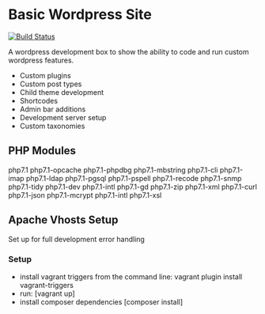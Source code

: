 # Basic Wordpress Site
[![Build Status](https://travis-ci.org/dreboard/wp_site.svg?branch=master)](https://travis-ci.org/dreboard/wp_site)

A wordpress development box to show the ability to code and run custom wordpress features.

- Custom plugins
- Custom post types
- Child theme development
- Shortcodes
- Admin bar additions
- Development server setup
- Custom taxonomies


## PHP Modules

php7.1 php7.1-opcache php7.1-phpdbg php7.1-mbstring php7.1-cli php7.1-imap php7.1-ldap php7.1-pgsql php7.1-pspell php7.1-recode php7.1-snmp php7.1-tidy php7.1-dev php7.1-intl php7.1-gd php7.1-zip php7.1-xml php7.1-curl php7.1-json php7.1-mcrypt php7.1-intl php7.1-xsl

## Apache Vhosts Setup

Set up for full development error handling

### Setup
- install vagrant triggers from the command line: vagrant plugin install vagrant-triggers
- run: [vagrant up]
- install composer dependencies [composer install]

